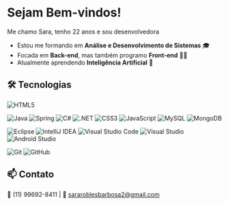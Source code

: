 # Sejam Bem-vindos! 

Me chamo Sara, tenho 22 anos e sou desenvolvedora

- Estou me formando em **Análise e Desenvolvimento de Sistemas** 🎓  
- Focada em **Back-end**, mas também programo **Front-end** 👩‍💻
- Atualmente aprendendo **Inteligência Artificial** 🚀

## 🛠️ Tecnologias

![HTML5](https://img.shields.io/badge/HTML5-E34F26?style=for-the-badge&logo=html5&logoColor=white)

<!-- Linguagens e Frameworks -->
![Java](https://img.shields.io/badge/Java-ED8B00?style=for-the-badge&logo=java&logoColor=white)
![Spring](https://img.shields.io/badge/Spring-6DB33F?style=for-the-badge&logo=spring&logoColor=white)
![C#](https://img.shields.io/badge/C%23-239120?style=for-the-badge&logo=c-sharp&logoColor=white)
![.NET](https://img.shields.io/badge/.NET-512BD4?style=for-the-badge&logo=dotnet&logoColor=white)
![CSS3](https://img.shields.io/badge/CSS3-1572B6?style=for-the-badge&logo=css3&logoColor=white)
![JavaScript](https://img.shields.io/badge/JavaScript-F7DF1E?style=for-the-badge&logo=javascript&logoColor=black)
![MySQL](https://img.shields.io/badge/MySQL-005C84?style=for-the-badge&logo=mysql&logoColor=white)
![MongoDB](https://img.shields.io/badge/MongoDB-47A248?style=for-the-badge&logo=mongodb&logoColor=white)

<!-- IDEs -->
![Eclipse](https://img.shields.io/badge/Eclipse-2C2255?style=for-the-badge&logo=eclipse&logoColor=white)
![IntelliJ IDEA](https://img.shields.io/badge/IntelliJ_IDEA-000000?style=for-the-badge&logo=intellij-idea&logoColor=white)
![Visual Studio Code](https://img.shields.io/badge/VS%20Code-007ACC?style=for-the-badge&logo=visual-studio-code&logoColor=white)
![Visual Studio](https://img.shields.io/badge/Visual%20Studio-5C2D91?style=for-the-badge&logo=visual-studio&logoColor=white)
![Android Studio](https://img.shields.io/badge/Android%20Studio-3DDC84?style=for-the-badge&logo=android-studio&logoColor=white)

<!-- Versionamento -->
![Git](https://img.shields.io/badge/Git-F05032?style=for-the-badge&logo=git&logoColor=white)
![GitHub](https://img.shields.io/badge/GitHub-181717?style=for-the-badge&logo=github&logoColor=white)


## 📫 Contato
📱 (11) 99692-8411 | 📧 sararoblesbarbosa2@gmail.com
